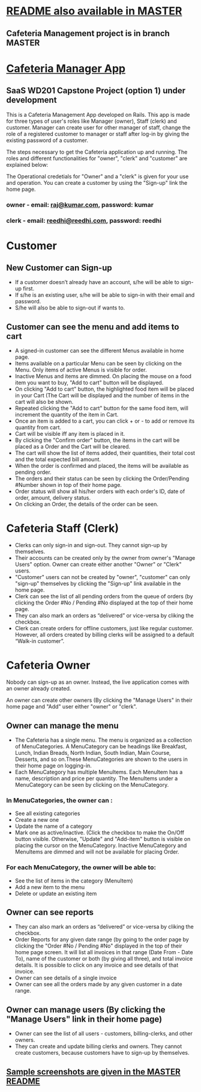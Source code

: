 # [**README also available in MASTER**](https://github.com/rajkumarsamanta/cafeteria_manager/blob/master/README.md)
## Cafeteria Management project is in branch MASTER

# [**Cafeteria Manager App**](https://rks-cafe-manager-saas-201.herokuapp.com/)
## SaaS WD201 Capstone Project (option 1) under development

This is a Cafeteria Management App developed on Rails. This app is made for three types of user's roles like Manager (owner), Staff (clerk) and customer. Manager can create user for other manager of staff, change the role of a registered customer to manager or staff after log-in by giving the existing password of a customer.

The steps necessary to get the Cafeteria application up and running. The roles and different functionalities for "owner", "clerk" and "customer" are explained below:

The Operational credetials for "Owner" and a "clerk" is given for your use and operation. You can create a customer by using the "Sign-up" link the home page.

### owner - email: raj@kumar.com, password: kumar
### clerk - email: reedhi@reedhi.com, password: reedhi

# Customer

## New Customer can Sign-up

  * If a customer doesn’t already have an account, s/he will be able to sign-up first.
  * If s/he is an existing user, s/he will be able to sign-in with their email and password.
  * S/he will also be able to sign-out if wants to.

## Customer can see the menu and add items to cart

  * A signed-in customer can see the different Menus available in home page.
  * Items available on a particular Menu can be seen by clicking on the Menu. Only items of active Menus is visible for order.
  * Inactive Menus and items are dimmed. On placing the mouse on a food item you want to buy, "Add to cart" button will be displayed.
  * On clicking "Add to cart" button, the highlighted food item will be placed in your Cart (The Cart will be displayed and the number of items in the cart will also be shown.
  * Repeated clicking the "Add to cart" button for the same food item, will increment the quantity of the item in Cart.
  * Once an item is added to a cart, you can click + or - to add or remove its quantity from cart.
  * Cart will be visible iff any item is placed in it.
  * By clicking the "Confirm order" button, the items in the cart will be placed as a Order and the Cart will be cleared.
  * The cart will show the list of items added, their quantities, their total cost and the total expected bill amount.
  * When the order is confirmed and placed, the items will be available as pending order.
  * The orders and their status can be seen by clicking the Order/Pending #Number shown in top of their home page.
  * Order status will show all his/her orders with each order's ID, date of order, amount, delivery status.
  * On clicking an Order, the details of the order can be seen.

# Cafeteria Staff (Clerk)

  * Clerks can only sign-in and sign-out. They cannot sign-up by themselves.
  * Their accounts can be created only by the owner from owner's "Manage Users" option. Owner can create either another "Owner" or "Clerk" users. 
  * "Customer" users can not be created by "owner", "customer" can only "sign-up" themselves by clicking the "Sign-up" link available in the home page.
  * Clerk can see the list of all pending orders from the queue of orders (by clicking the Order #No / Pending #No displayed at the top of their home page.
  * They can also mark an orders as “delivered” or vice-versa by cliking the checkbox.
  * Clerk can create orders for offline customers, just like regular customer. However, all orders created by billing clerks will be assigned to a default “Walk-in customer”.

# Cafeteria Owner

Nobody can sign-up as an owner. Instead, the live application comes with an owner already created.

An owner can create other owners (By clicking the "Manage Users" in their home page and "Add" user either "owner" or "clerk".

## Owner can manage the menu

 * The Cafeteria has a single menu. The menu is organized as a collection of MenuCategories. A MenuCategory can be headings like Breakfast, Lunch, Indian Breads, North Indian, South Indian, Main Course, Desserts, and so on.These MenuCategories are shown to the users in their home page on logging-in.
 * Each MenuCategory has multiple MenuItems. Each MenuItem has a name, description and price per quantity. The MenuItems under a MenuCategory can be seen by clicking on the MenuCategory.

### In MenuCategories, the owner can :

 * See all existing categories
 * Create a new one
 * Update the name of a category
 * Mark one as active/inactive. (Click the checkbox to make the On/Off button visible. Otherwise, "Update" and "Add-item" button is visible on placing the     cursor on the MenuCategory. Inactive MenuCategory and MenuItems are dimmed and will not be available for placing Order.

### For each MenuCategory, the owner will be able to:

 * See the list of items in the category (MenuItem)
 * Add a new item to the menu
 * Delete or update an existing item

## Owner can see reports

 * They can also mark an orders as “delivered” or vice-versa by cliking the checkbox.
 * Order Reports for any given date range (by going to the order page by clicking the "Order #No / Pending #No" displayed in the top of their home page screen. It will list all invoices in that range (Date From - Date To), name of the customer or both (by giving all three), and total invoice details. It is possible to click on any invoice and see details of that invoice.
 * Owner can see details of a single invoice
 * Owner can see all the orders made by any given customer in a date range.

## Owner can manage users (By clicking the "Manage Users" link in their home page)

 * Owner can see the list of all users - customers, billing-clerks, and other owners.
 * They can create and update billing clerks and owners. They cannot create customers, because customers have to sign-up by themselves.

## [**Sample screenshots are given in the MASTER README**](https://github.com/rajkumarsamanta/cafeteria_manager/blob/master/README.md)


